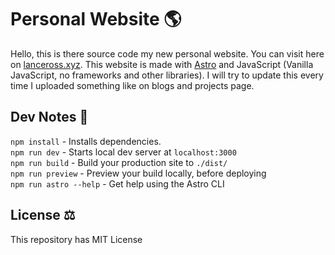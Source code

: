 # Personal Website 🌎
Hello, this is there source code my new personal website. You can visit here on [lanceross.xyz](https://lanceross.xyz).
This website is made with [Astro](https://astro.build) and JavaScript (Vanilla JavaScript, no frameworks and other libraries).
I will try to update this every time I uploaded something like on blogs and projects page.

## Dev Notes 📝
`npm install` - Installs dependencies.<br>
`npm run dev` - Starts local dev server at `localhost:3000`<br>
`npm run build` - Build your production site to `./dist/`<br>
`npm run preview` - Preview your build locally, before deploying<br>
`npm run astro --help` -  Get help using the Astro CLI<br>

## License ⚖️
This repository has MIT License
